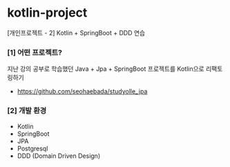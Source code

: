 # kotlin-project
[개인프로젝트 - 2] Kotlin + SpringBoot + DDD 연습

### [1] 어떤 프로젝트?
지난 강의 공부로 학습했던 Java + Jpa + SpringBoot 프로젝트를 Kotlin으로 리팩토링하기
  - https://github.com/seohaebada/studyolle_jpa
  
### [2] 개발 환경 
- Kotlin
- SpringBoot
- JPA
- Postgresql
- DDD (Domain Driven Design)
